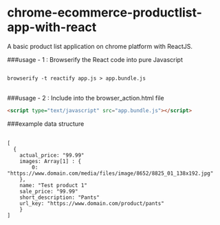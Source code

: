 chrome-ecommerce-productlist-app-with-react
===========================================

A basic product list application on chrome platform with ReactJS.

###usage - 1 : Browserify the React code into pure Javascript

<pre>
<code lang="javascript">
browserify -t reactify app.js > app.bundle.js
</code>
</pre>

###usage - 2 : Include into the browser_action.html file

```html
<script type="text/javascript" src="app.bundle.js"></script>
```

###example data structure

<pre>
	<code lang="json">
[
  {
    actual_price: "99.99"
    images: Array[1] : {
    	0: "https://www.domain.com/media/files/image/8652/8825_01_138x192.jpg"
    },
    name: "Test product 1"
    sale_price: "99.99"
    short_description: "Pants"
    url_key: "https://www.domain.com/product/pants"
	}
]
	</code>
</pre>